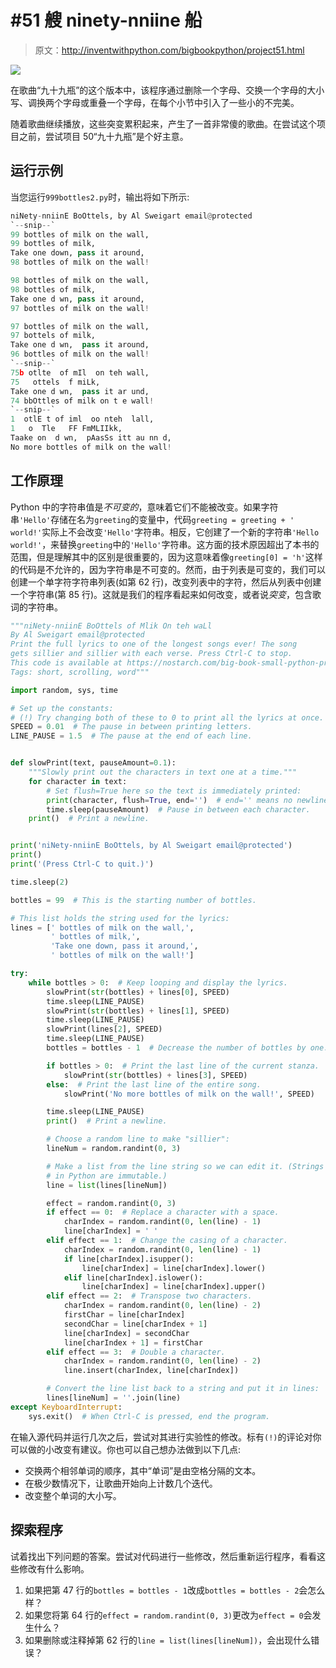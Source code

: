 # #51 艘 ninety-nniine 船

> 原文：<http://inventwithpython.com/bigbookpython/project51.html>

![](img/9d995d63aaead72cad01120081eb8f75.png)

在歌曲“九十九瓶”的这个版本中，该程序通过删除一个字母、交换一个字母的大小写、调换两个字母或重叠一个字母，在每个小节中引入了一些小的不完美。

随着歌曲继续播放，这些突变累积起来，产生了一首非常傻的歌曲。在尝试这个项目之前，尝试项目 50“九十九瓶”是个好主意。

## 运行示例

当您运行`999bottles2.py`时，输出将如下所示:

```py
niNety-nniinE BoOttels, by Al Sweigart email@protected
`--snip--`
99 bottles of milk on the wall,
99 bottles of milk,
Take one down, pass it around,
98 bottles of milk on the wall!

98 bottles of milk on the wall,
98 bottles of milk,
Take one d wn, pass it around,
97 bottles of milk on the wall!

97 bottles of milk on the wall,
97 bottels of milk,
Take one d wn,  pass it around,
96 bottles of milk on the wall!
`--snip--`
75b otlte  of mIl  on teh wall,
75   ottels  f miLk,
Take one d wn,  pass it ar und,
74 bbOttles of milk on t e wall!
`--snip--`
1  otlE t of iml  oo nteh  lall,
1   o  Tle   FF FmMLIIkk,
Taake on  d wn,  pAasSs itt au nn d,
No more bottles of milk on the wall!
```

## 工作原理

Python 中的字符串值是*不可变的*，意味着它们不能被改变。如果字符串`'Hello'`存储在名为`greeting`的变量中，代码`greeting = greeting + ' world!'`实际上不会改变`'Hello'`字符串。相反，它创建了一个新的字符串`'Hello world!'`，来替换`greeting`中的`'Hello'`字符串。这方面的技术原因超出了本书的范围，但是理解其中的区别是很重要的，因为这意味着像`greeting[0] = 'h'`这样的代码是不允许的，因为字符串是不可变的。然而，由于列表是可变的，我们可以创建一个单字符字符串列表(如第 62 行)，改变列表中的字符，然后从列表中创建一个字符串(第 85 行)。这就是我们的程序看起来如何改变，或者说*突变*，包含歌词的字符串。

```py
"""niNety-nniinE BoOttels of Mlik On teh waLl
By Al Sweigart email@protected
Print the full lyrics to one of the longest songs ever! The song
gets sillier and sillier with each verse. Press Ctrl-C to stop.
This code is available at https://nostarch.com/big-book-small-python-programming
Tags: short, scrolling, word"""

import random, sys, time

# Set up the constants:
# (!) Try changing both of these to 0 to print all the lyrics at once.
SPEED = 0.01  # The pause in between printing letters.
LINE_PAUSE = 1.5  # The pause at the end of each line.


def slowPrint(text, pauseAmount=0.1):
    """Slowly print out the characters in text one at a time."""
    for character in text:
        # Set flush=True here so the text is immediately printed:
        print(character, flush=True, end='')  # end='' means no newline.
        time.sleep(pauseAmount)  # Pause in between each character.
    print()  # Print a newline.


print('niNety-nniinE BoOttels, by Al Sweigart email@protected')
print()
print('(Press Ctrl-C to quit.)')

time.sleep(2)

bottles = 99  # This is the starting number of bottles.

# This list holds the string used for the lyrics:
lines = [' bottles of milk on the wall,',
         ' bottles of milk,',
         'Take one down, pass it around,',
         ' bottles of milk on the wall!']

try:
    while bottles > 0:  # Keep looping and display the lyrics.
        slowPrint(str(bottles) + lines[0], SPEED)
        time.sleep(LINE_PAUSE)
        slowPrint(str(bottles) + lines[1], SPEED)
        time.sleep(LINE_PAUSE)
        slowPrint(lines[2], SPEED)
        time.sleep(LINE_PAUSE)
        bottles = bottles - 1  # Decrease the number of bottles by one.

        if bottles > 0:  # Print the last line of the current stanza.
            slowPrint(str(bottles) + lines[3], SPEED)
        else:  # Print the last line of the entire song.
            slowPrint('No more bottles of milk on the wall!', SPEED)

        time.sleep(LINE_PAUSE)
        print()  # Print a newline.

        # Choose a random line to make "sillier":
        lineNum = random.randint(0, 3)

        # Make a list from the line string so we can edit it. (Strings
        # in Python are immutable.)
        line = list(lines[lineNum])

        effect = random.randint(0, 3)
        if effect == 0:  # Replace a character with a space.
            charIndex = random.randint(0, len(line) - 1)
            line[charIndex] = ' '
        elif effect == 1:  # Change the casing of a character.
            charIndex = random.randint(0, len(line) - 1)
            if line[charIndex].isupper():
                line[charIndex] = line[charIndex].lower()
            elif line[charIndex].islower():
                line[charIndex] = line[charIndex].upper()
        elif effect == 2:  # Transpose two characters.
            charIndex = random.randint(0, len(line) - 2)
            firstChar = line[charIndex]
            secondChar = line[charIndex + 1]
            line[charIndex] = secondChar
            line[charIndex + 1] = firstChar
        elif effect == 3:  # Double a character.
            charIndex = random.randint(0, len(line) - 2)
            line.insert(charIndex, line[charIndex])

        # Convert the line list back to a string and put it in lines:
        lines[lineNum] = ''.join(line)
except KeyboardInterrupt:
    sys.exit()  # When Ctrl-C is pressed, end the program. 
```

在输入源代码并运行几次之后，尝试对其进行实验性的修改。标有`(!)`的评论对你可以做的小改变有建议。你也可以自己想办法做到以下几点:

*   交换两个相邻单词的顺序，其中“单词”是由空格分隔的文本。
*   在极少数情况下，让歌曲开始向上计数几个迭代。
*   改变整个单词的大小写。

## 探索程序

试着找出下列问题的答案。尝试对代码进行一些修改，然后重新运行程序，看看这些修改有什么影响。

1.  如果把第 47 行的`bottles = bottles - 1`改成`bottles = bottles - 2`会怎么样？
2.  如果您将第 64 行的`effect = random.randint(0, 3)`更改为`effect = 0`会发生什么？
3.  如果删除或注释掉第 62 行的`line = list(lines[lineNum])`，会出现什么错误？